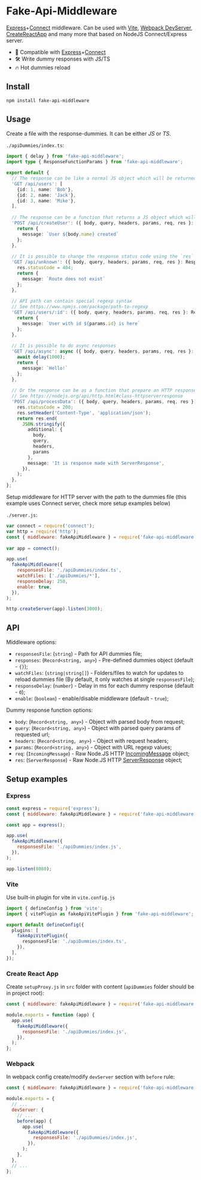 # Fake-Api-Middleware

[Express](https://github.com/expressjs/express)+[Connect](https://github.com/senchalabs/connect) middleware. Can be used with [Vite](https://github.com/vitejs/vite), [Webpack DevServer](https://github.com/webpack/webpack-dev-server), [CreateReactApp](https://github.com/facebook/create-react-app) and many more that based on NodeJS Connect/Express server.

- 🔩 Compatible with [Express](https://github.com/expressjs/express)+[Connect](https://github.com/senchalabs/connect)
- 🛠️ Write dummy responses with JS/TS
- 🔥 Hot dummies reload

## Install

```sh
npm install fake-api-middleware
```

## Usage

Create a file with the response-dummies. It can be either _JS_ or _TS_.

`./apiDummies/index.ts`: 
```ts
import { delay } from 'fake-api-middleware';
import type { ResponseFunctionParams } from 'fake-api-middleware';

export default {
  // The response can be like a normal JS object which will be returned as JSON with status 200
  'GET /api/users': [
    {id: 1, name: 'Bob'},
    {id: 2, name: 'Jack'},
    {id: 3, name: 'Mike'},
  ],
  
  // The response can be a function that returns a JS object which will also be returned as a JSON response with code 200
  'POST /api/createUser': ({ body, query, headers, params, req, res }: ResponseFunctionParams) => {
    return {
      message: `User ${body.name} created`
    };
  },
  
  // It is possible to change the response status code using the `res` object
  'GET /api/unknown': ({ body, query, headers, params, req, res }: ResponseFunctionParams) => {
    res.statusCode = 404;
    return {
      message: `Route does not exist`
    };
  },
  
  // API path can contain special regexp syntax
  // See https://www.npmjs.com/package/path-to-regexp
  'GET /api/users/:id': ({ body, query, headers, params, req, res }: ResponseFunctionParams) => {
    return {
      message: `User with id ${params.id} is here`
    };
  },
  
  // It is possible to do async responses
  'GET /api/async': async ({ body, query, headers, params, req, res }: ResponseFunctionParams) => {
    await delay(1000);
    return {
      message: `Hello!`
    };
  },
  
  // Or the response can be as a function that prepare an HTTP response manually
  // See https://nodejs.org/api/http.html#class-httpserverresponse
  'POST /api/processData': ({ body, query, headers, params, req, res }: ResponseFunctionParams) => {
    res.statusCode = 200;
    res.setHeader('Content-Type', 'application/json');
    return res.end(
      JSON.stringify({
        additional: {
          body,
          query,
          headers,
          params
        },
        message: 'It is response made with ServerResponse',
      }),
    );
  },
};
```

Setup middleware for HTTP server with the path to the dummies file (this example uses Connect server, check more setup examples below)

`./server.js`:
```js
var connect = require('connect');
var http = require('http');
const { middleware: fakeApiMiddleware } = require('fake-api-middleware');
 
var app = connect();

app.use(
  fakeApiMiddleware({
    responsesFile: './apiDummies/index.ts',
    watchFiles: ['./apiDummies/*'],
    responseDelay: 250,
    enable: true,
  }),
);

http.createServer(app).listen(3000);
```


## API

Middleware options:

* `responsesFile`: (`string`) - Path for API dummies file;
* `responses`: (`Record<string, any>`) - Pre-defined dummies object (default - `{}`);
* `watchFiles`: (`string|string[]`) - Folders/files to watch for updates to reload dummies file (By default, it only watches at single `responsesFile`);
* `responseDelay`: (`number`) - Delay in ms for each dummy response (default - `0`);
* `enable`: (`boolean`) - enable/disable middleware (default - `true`);

Dummy response function options:

* `body`: (`Record<string, any>`) - Object with parsed body from request;
* `query`: (`Record<string, any>`) - Object with parsed query params of requested url;
* `headers`: (`Record<string, any>`) - Object with request headers;
* `params`: (`Record<string, any>`) - Object with URL regexp values;
* `req`: (`IncomingMessage`) - Raw Node.JS HTTP [IncomingMessage](https://nodejs.org/api/http.html#class-httpincomingmessage) object;
* `res`: (`ServerResponse`) - Raw Node.JS HTTP [ServerResponse](https://nodejs.org/api/http.html#class-httpserverresponse) object;

## Setup examples

### Express

```js
const express = require('express');
const { middleware: fakeApiMiddleware } = require('fake-api-middleware');

const app = express();

app.use(
  fakeApiMiddleware({
    responsesFile: './apiDummies/index.js',
  }),
);

app.listen(8080);
```

### Vite

Use built-in plugin for vite in `vite.config.js`

```ts
import { defineConfig } from 'vite';
import { vitePlugin as fakeApiVitePlugin } from 'fake-api-middleware';

export default defineConfig({
  plugins: [
    fakeApiVitePlugin({
      responsesFile: './apiDummies/index.ts',
    }),
  ],
});
```

### Create React App

Create `setupProxy.js` in `src` folder with content (`apiDummies` folder should be in project root):

```js
const { middleware: fakeApiMiddleware } = require('fake-api-middleware');

module.exports = function (app) {
  app.use(
    fakeApiMiddleware({
      responsesFile: './apiDummies/index.js',
    }),
  );
};
```

### Webpack

In webpack config create/modify `devServer` section with `before` rule:

```js
const { middleware: fakeApiMiddleware } = require('fake-api-middleware');

module.exports = {
  // ...
  devServer: {
    // ...
    before(app) {
      app.use(
        fakeApiMiddleware({
          responsesFile: './apiDummies/index.js',
        }),
      );
    },
  },
  // ...
};
```
